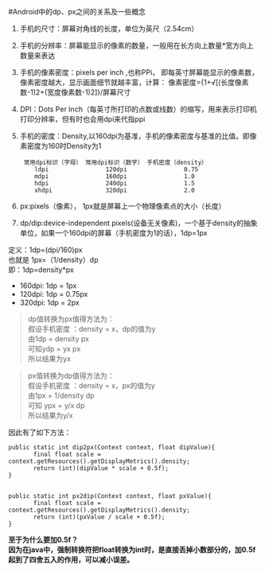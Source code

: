 #Android中的dp、px之间的关系及一些概念
1. 手机的尺寸：屏幕对角线的长度，单位为英尺（2.54cm）
2. 手机的分辨率：屏幕能显示的像素的数量，一般用在长方向上数量*宽方向上数量来表达
3. 手机的像素密度：pixels per inch ,也称PPi， 即每英寸屏幕能显示的像素数，像素密度越大，显示画面细节就越丰富，计算：  像素密度={1+√[(长度像素数-1)2+(宽度像素数-1)2]}/屏幕尺寸
4. DPI：Dots Per Inch（每英寸所打印的点数或线数）的缩写，用来表示打印机打印分辨率，但有时也会用dpi来代指ppi
5. 手机的密度：Density,以160dpi为基准，手机的像素密度与基准的比值。即像素密度为160时Density为1

		常用dpi标识（字母）	常用dpi标识（数字）	手机密度（density）
		   ldpi	               120dpi	             0.75
		   mdpi	               160dpi	             1.0
		   hdpi	               240dpi				 1.5
		   xhdpi			   320dpi				 2.0
6. px:pixels（像素）， 1px就是屏幕上一个物理像素点的大小（长度）
7. dp/dip:device-independent pixels(设备无关像素)，一个基于density的抽象单位，如果一个160dpi的屏幕（手机密度为1的话），1dp=1px

定义：1dp=(dpi/160)px  
也就是 1px=（1/density）dp  
即：1dp=density*px

 - 160dpi: 1dp = 1px
 - 120dpi: 1dp = 0.75px
 - 320dpi: 1dp = 2px


>dp值转换为px值得方法为：  
假设手机密度 ：density = x，dp的值为y  
由1dp = density px  
可知ydp = yx px  
所以结果为yx  

>px值转换为dp值得方法为：  
假设手机密度 ：density = x，px的值为y  
由1px = 1/density dp  
可知 ypx = y/x dp  
所以结果为y/x  

因此有了如下方法：

	public static int dip2px(Context context, float dipValue){
           final float scale = context.getResources().getDisplayMetrics().density;
    	   return (int)(dipValue * scale + 0.5f); 
    } 


	public static int px2dip(Context context, float pxValue){ 	
           final float scale = context.getResources().getDisplayMetrics().density; 
    	   return (int)(pxValue / scale + 0.5f); 
    }

**至于为什么要加0.5f？  
因为在java中，强制转换符把float转换为int时，是直接丢掉小数部分的，加0.5f起到了四舍五入的作用，可以减小误差。**